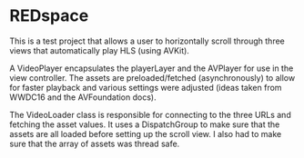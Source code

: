 # REDspace

This is a test project that allows a user to horizontally scroll through three views that automatically play 
HLS (using AVKit). 

A VideoPlayer encapsulates the playerLayer and the AVPlayer for use in the view controller. The assets are preloaded/fetched 
(asynchronously) to allow for faster playback and various settings were adjusted (ideas taken from WWDC16 and the AVFoundation
docs). 

The VideoLoader class is responsible for connecting to the three URLs and fetching the asset values. It uses a DispatchGroup to make sure that the assets are all loaded before setting up the scroll view. I also had to make sure that the array of assets was thread safe. 
